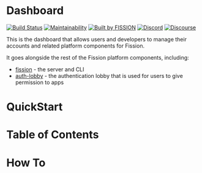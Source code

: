 # Dashboard

[![Build Status](https://travis-ci.org/fission-suite/PROJECTNAME.svg?branch=master)](https://travis-ci.org/fission-suite/PROJECTNAME)
[![Maintainability](https://api.codeclimate.com/v1/badges/44fb6a8a0cfd88bc41ef/maintainability)](https://codeclimate.com/github/fission-suite/PROJECTNAME/maintainability)
[![Built by FISSION](https://img.shields.io/badge/⌘-Built_by_FISSION-purple.svg)](https://fission.codes)
[![Discord](https://img.shields.io/discord/478735028319158273.svg)](https://discord.gg/zAQBDEq)
[![Discourse](https://img.shields.io/discourse/https/talk.fission.codes/topics)](https://talk.fission.codes)

This is the dashboard that allows users and developers to manage their accounts and related platform components for Fission.

It goes alongside the rest of the Fission platform components, including:
* [fission](https://github.com/fission-suite/fission) - the server and CLI
* [auth-lobby](https://github.com/fission-suite/auth-lobby) - the authentication lobby that is used for users to give permission to apps

# QuickStart

# Table of Contents

# How To
